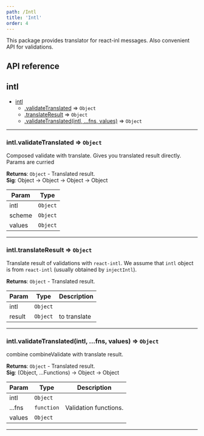 ```yaml
---
path: /Intl
title: 'Intl'
order: 4
---
```


This package provides translator for react-inl messages. Also convenient API for validations.

## API reference

<a name="module_intl"></a>

## intl

- [intl](#module_intl)
  - [.validateTranslated](#module_intl.validateTranslated) ⇒ <code>Object</code>
  - [.translateResult](#module_intl.translateResult) ⇒ <code>Object</code>
  - [.validateTranslated(intl, ...fns, values)](#module_intl.validateTranslated) ⇒ <code>Object</code>

---

<a name="module_intl.validateTranslated"></a>

### intl.validateTranslated ⇒ <code>Object</code>

Composed validate with translate. Gives you translated result directly.
Params are curried

**Returns**: <code>Object</code> - Translated result.  
**Sig**: Object -> Object -> Object -> Object

| Param  | Type                |
| ------ | ------------------- |
| intl   | <code>Object</code> |
| scheme | <code>Object</code> |
| values | <code>Object</code> |

---

<a name="module_intl.translateResult"></a>

### intl.translateResult ⇒ <code>Object</code>

Translate result of validations with `react-intl`.
We assume that `intl` object is from `react-intl` (usually obtained by `injectIntl`).

**Returns**: <code>Object</code> - Translated result.

| Param  | Type                | Description  |
| ------ | ------------------- | ------------ |
| intl   | <code>Object</code> |              |
| result | <code>Object</code> | to translate |

---

<a name="module_intl.validateTranslated"></a>

### intl.validateTranslated(intl, ...fns, values) ⇒ <code>Object</code>

combine combineValidate with translate result.

**Returns**: <code>Object</code> - Translated result.  
**Sig**: (Object, ...Functions) -> Object -> Object

| Param  | Type                  | Description           |
| ------ | --------------------- | --------------------- |
| intl   | <code>Object</code>   |                       |
| ...fns | <code>function</code> | Validation functions. |
| values | <code>Object</code>   |                       |

---
